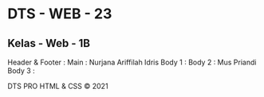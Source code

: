 # DTS - WEB - 23

## Kelas - Web - 1B

Header & Footer :
Main : Nurjana Ariffilah Idris
Body 1 :
Body 2 : Mus Priandi
Body 3 :

DTS PRO HTML & CSS &copy; 2021